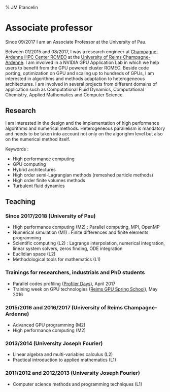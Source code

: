 % JM Etancelin

# Associate professor

Since 09/2017  I am an Associate Professor at the University of Pau.

Between 01/2015 and 08/2017, I was a research engineer at [Champagne-Ardenne HPC Center ROMEO](https://romeo.univ-reims.fr/) at the [University of Reims Champagne-Ardenne](http://www.univ-reims.eu/). I am involved in a NVIDIA GPU Application Lab in which we help users to benefit from the GPU powered cluster ROMEO. Beside code porting, optimization on GPU and scaling up to hundreds of GPUs, I am interested in algorithms and methods adaptation to heterogeneous architectures. I am involved in several projects from different domains of application such as Computational Fluid Dynamics, Computational Chemistry, Applied Mathematics and Computer Science.

## Research

I am interested in the design and the implementation of high performance algorithms and numerical methods. Heterogeneous parallelism is mandatory and needs to be taken into account not only on the algorighm level but also on the numerical method itself.

Keywords :

- High performance computing
- GPU computing
- Hybrid architectures
- High order semi-Lagrangian methods (remeshed particle methods)
- High order finite volumes methods
- Turbulent fluid dynamics


## Teaching

### Since 2017/2018 (University of Pau)

- High performance computing (M2) : Parallel computing, MPI, OpenMP
- Numerical simulation (M1) : Finite differences and finite elements programming
- Scientific computing (L2) : Lagrange interpolation, numerical integration, linear system solvers, zeros finding, ODE integration
- Euclidian space (L2)
- Methodological tools for mathematics (L1)

### Trainings for researchers, industrials and PhD students

- Parallel codes profiling ([Profiler Days](https://romeo.univ-reims.fr/news/231/Formation_au_profiling_d_application_avec_des_outils_gratuits)), April 2017
- Training week on GPU technologies ([Reims GPU Spring School](https://romeo.univ-reims.fr/GpuSchool)), May 2016

### 2015/2016 and 2016/2017 (University of Reims Champagne-Ardenne)

- Advanced GPU programming (M2)
- High performance computing (M2)

### 2013/2014 (University Joseph Fourier)

- Linear algebra and multi-variables calculus (L2)
- Practical introduction to applied mathematics (L1)

### 2011/2012 and 2012/2013 (University Joseph Fourier)

- Computer science methods and programming techniques (L1)
